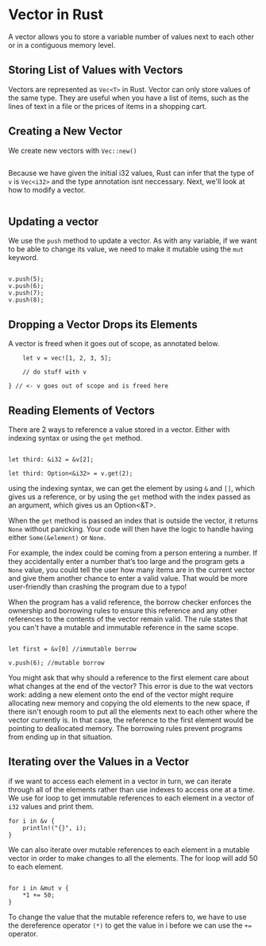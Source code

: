 # Vector in Rust

A vector allows you to store a variable number of values next to each other or in a contiguous memory level.

## Storing List of Values with Vectors

Vectors are represented as `Vec<T>` in Rust. Vector can only store values of the same type. They are useful when you have a list of items, such as the lines of text in a file or the prices of items in a shopping cart.

## Creating a New Vector

We create new vectors with `Vec::new()`

```let v: Vec<i32> = Vec::new();
```

Because we have given the initial i32 values, Rust can infer that the type of `v` is `Vec<i32>` and the type annotation isnt neccessary. Next, we'll look at how to modify a vector.

```let v = vec![1,2,3];
```

## Updating a vector

We use the `push` method to update a vector. As with any variable, if we want to be able to change its value, we need to make it mutable using the `mut` keyword.

```let mut v = Vec::new();

v.push(5);
v.push(6);
v.push(7);
v.push(8);

```

## Dropping a Vector Drops its Elements

A vector is freed when it goes out of scope, as annotated below.

```{
    let v = vec![1, 2, 3, 5];

    // do stuff with v

} // <- v goes out of scope and is freed here
```

## Reading Elements of Vectors

There are 2 ways to reference a value stored in a vector. Either with indexing syntax or using the `get` method.

```let v = vec![1, 2, 3, 4, 5];

let third: &i32 = &v[2];

let third: Option<&i32> = v.get(2);

```

using the indexing syntax, we can get the element by using `&` and `[]`, which gives us a reference, or by using the `get` method with the index passed as an argument, which gives us an Option<&T>.

When the `get` method is passed an index that is outside the vector, it returns `None` without panicking. Your code will then have the logic to handle having either `Some(&element)` or `None`.

For example, the index could be coming from a person entering a number. If they accidentally enter a number that’s too large and the program gets a `None` value, you could tell the user how many items are in the current vector and give them
another chance to enter a valid value. That would be more user-friendly than crashing the program due to a typo!

When the program has a valid reference, the borrow checker enforces the ownership and borrowing rules to ensure this reference and any other references to the contents of the vector remain valid. The rule states that you can't have a mutable and immutable reference in the same scope.

```let mut v = vec![1, 2, 3, 4, 5];

let first = &v[0] //immutable borrow

v.push(6); //mutable borrow
```

You might ask that why should a reference to the first element care about what changes at the end of the vector? This error is due to the wat vectors work: adding a new element onto the end of the vector might require allocating new memory and copying the old elements to the new space, if there isn't enough room to put all the elements next to each other where the vector currently is. In that case, the reference to the first element would be pointing to deallocated memory. The borrowing rules prevent programs from ending up in that situation.

## Iterating over the Values in a Vector

if we want to access each element in a vector in turn, we can iterate through all of the elements rather than use indexes to access one at a time. We use for loop to get immutable references to each element in a vector of `i32` values and print them.

``` let v = vec![100, 32, 57];
for i in &v {
    println!("{}", i);
}
```

We can also iterate over mutable references to each element in a mutable vector in order to make changes to all the elements. The for loop will add 50 to each element.

``` let mut v = vec![100, 32, 57];

for i in &mut v {
    *1 += 50;
}
```

To change the value that the mutable reference refers to, we have to use the dereference operator `(*)` to get the value in i before we can use the `+=` operator.


